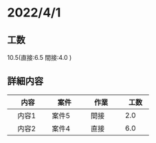 ﻿# 2022/4/1

## 工数
10.5(直接:6.5 間接:4.0 )

## 詳細内容
| 　内容　 | 　案件　 | 　作業　 | 　工数　 |
| ------------- | ------------- | ------------- | ------------- |
| 　内容1 | 　案件5　 | 　間接　 | 　2.0　  |
| 　内容2 | 　案件4　 | 　直接　 | 　6.0　  |
